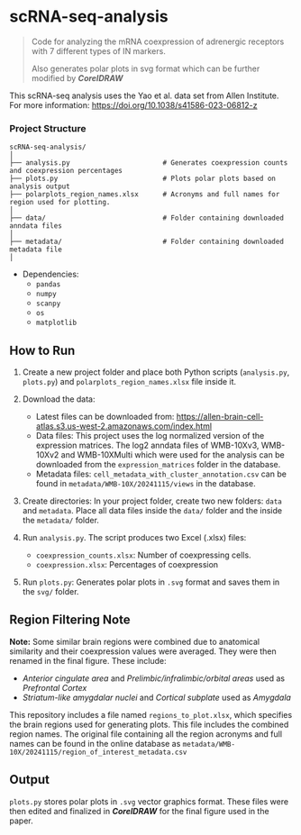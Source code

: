 # scRNA-seq-analysis

> Code for analyzing the mRNA coexpression of adrenergic receptors with 7 different types of IN markers.
> 
>Also generates polar plots in svg format which can be further modified by ***CorelDRAW***

This scRNA-seq analysis uses the Yao et al. data set from Allen Institute.  
For more information: https://doi.org/10.1038/s41586-023-06812-z



###  Project Structure
```
scRNA-seq-analysis/
│  
├── analysis.py                       # Generates coexpression counts and coexpression percentages  
├── plots.py                          # Plots polar plots based on analysis output
├── polarplots_region_names.xlsx      # Acronyms and full names for region used for plotting.
│  
├── data/                             # Folder containing downloaded anndata files   
│
├── metadata/                         # Folder containing downloaded metadata file  
│

```

- Dependencies:
  - `pandas`
  - `numpy`
  - `scanpy`
  - `os`
  - `matplotlib`

## How to Run
1. Create a new project folder and place both Python scripts (`analysis.py`, `plots.py`) and `polarplots_region_names.xlsx` file inside it.
2.  Download the data:
    - Latest files can be downloaded from: https://allen-brain-cell-atlas.s3.us-west-2.amazonaws.com/index.html
    - Data files: This project uses the log normalized version of the expression matrices. The log2 anndata files of WMB-10Xv3, WMB-  10Xv2 and WMB-10XMulti which were used for the analysis can be downloaded from the `expression_matrices` folder in the database.
    - Metadata files: `cell_metadata_with_cluster_annotation.csv` can be found in `metadata/WMB-10X/20241115/views` in the database.

4. Create directories: In your project folder, create two new folders: `data` and `metadata`. Place all data files inside the `data/` folder and the inside the `metadata/` folder.
5. Run `analysis.py`. The script produces two Excel (.xlsx) files:
    - `coexpression_counts.xlsx`: Number of coexpressing cells.
    - `coexpression.xlsx`: Percentages of coexpression
6. Run `plots.py`: Generates polar plots in `.svg` format and saves them in the `svg/` folder.

## Region Filtering Note
**Note:** Some similar brain regions were combined due to anatomical similarity and their coexpression values were averaged. They were then renamed in the final figure. These include:

- *Anterior cingulate area* and *Prelimbic/infralimbic/orbital areas* used as *Prefrontal Cortex*
- *Striatum-like amygdalar nuclei* and *Cortical subplate* used as *Amygdala*

This repository includes a file named `regions_to_plot.xlsx`, which specifies the brain regions used for generating plots. This file includes the combined region names. The original file containing all the region acronyms and full names can be found in the online database as `metadata/WMB-10X/20241115/region_of_interest_metadata.csv` 

##  Output
`plots.py` stores polar plots in `.svg` vector graphics format. These files were then edited and finalized in ***CorelDRAW*** for the final figure used in the paper.
